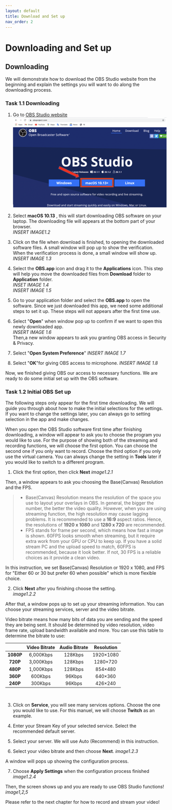 ```yaml
---
layout: default
title: Download and Set up
nav_order: 2
---
```


# Downloading and Set up #

## Downloading ##

We will demonstrate how to download the OBS Studio website from the beginning and explain the settings you will want to do along the downloading process.

### Task 1.1 Downloading ###

1. Go to [OBS Studio website](https://obsproject.com/) 
![_INSERT IMAGE 1.1_](https://github.com/kailinwei/using-OBS/blob/gh-pages/assets/images/task1.1.png?raw=true "OBS Studio Website")

2. Select **macOS 10.13** , this will start downloading OBS software on your laptop. The downloading file will appears at the bottom part of your browser.  
_INSERT IMAGE1.2_

3. Click on the file when download is finished, to opening the downloaded software files. A small window will pop up to show the verification.  When the verification process is done, a small window will show up.
_INSERT IMAGE 1.3_

4. Select the **OBS.app** icon and drag it to the **Applications** icon. This step will help you move the downloaded files from **Download** folder to **Application** folder.  
_INSET IMAGE 1.4_  
_INSERT IMAGE 1.5_

5. Go to your application folder and select the **OBS.app** to open the software. Since we just downloaded this app, we need some additional steps to set it up. These steps will not appears after the first time use.  

6. Select "**Open**" when  window pop up to confirm if we want to open this newly downloaded app.  
_INSERT IMAGE 1.6_  
Then,a new window appears to ask you granting OBS access in Security & Privacy.

7. Select "**Open System Preference**"
     _INSERT IMAGE 1.7_

8. Select "**OK**"for giving OBS access to microphone.
     _INSERT IMAGE 1.8_

Now, we finished giving OBS our access to necessary functions. We are ready to do some initial set up with the OBS software.

### Task 1.2 Initial OBS Set up ###

The following steps only appear for the first time downloading. We will guide you through about how to make the initial selections for the settings. If you want to change the settings later, you can always go to setting selection in the app and make changes.

When you open the OBS Studio software first time after finishing downloading, a window will appear to ask you to choose the program you would like to use. For the purpose of showing both of the streaming and recording functions, we will choose the first option. You can choose the second one if you only want to record. Choose the third option if you only use the virtual camera. You can always change the setting in **Tools** later if you would like to switch to a different program.  

1. Click the first option, then click **Next**
_image1.2.1_  

Then, a window appears to ask you choosing the Base(Canvas) Resolution and the FPS.

>* Base(Canvas) Resolution means the resolution of the space you use to layout your overlays in OBS. In general, the bigger the number, the better the video quality. However, when you are using streaming function, the high resolution may cause lagging problems. It is recommended to use a **16:9** aspect ratios. Hence, the resolutions of  **1920 x 1080** and **1280 x 720** are recommended.  </br>
>* FPS stands for frame per second, which means how fast a image is shown. 60FPS looks smooth when streaming, but it require extra work from your GPU or CPU to keep up. If you have a solid stream PC and the upload speed to match, 60FPS is recommended, because it look better. If not, 30 FPS is a reliable choices as it provide a clean video.

In this instruction, we set Base(Canvas) Resolution or 1920 x 1080, and FPS for "Either 60 or 30 but prefer 60 when possible" which is more flexible choice.

2. Click **Next** after you finishing choose the setting.  
_image1.2.2_

After that, a window pops up to set up your streaming information. You can choose your streaming services, server and the video bitrate.

Video bitrate means how many bits of data you are sending and the speed they are being sent. It should be determined by video resolution, video frame rate, upload bandwidth available and more. You can use this table to determine the bitrate to use:

|      |**Video Bitrate**  |**Audio Bitrate**  |**Resolution**  |
|:---:|:---:|:---:|:---:|
|**1080P**|6,000Kbps|128Kbps|1920×1080|
|**720P**|3,000Kbps	|128Kbps|1280×720|
|**480P**|1,000Kbps|128Kbps|854×480|
|**360P**|600Kbps|96Kbps|640×360|
|**240P**|300Kbps|96Kbps|426×240|  
</br>

3. Click on **Service**, you will see many services options. Choose the one you would like to use. For this manuel, we will choose **Twitch** as an example.  

4. Enter your Stream Key of your selected service. Select the recommended default server.

5. Select your server. We will use Auto (Recommend) in this instruction.

6. Select your video bitrate and then choose **Next**.
 _image1.2.3_  

A window will pops up showing the configuration process. 

7. Choose **Apply Settings** when the configuration process finished
 _image1.2.4_

Then, the screen shows up and you are ready to use OBS Studio functions!
_image1,2,5_

Please refer to the next chapter for how to record and stream your video!
